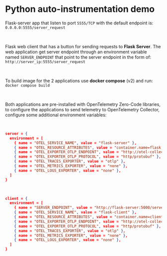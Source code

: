 # Python auto-instrumentation demo

Flask-server app that listen to port `5555/TCP` with the default endpoint is: `0.0.0.0:5555/server_request`

<br>

Flask web client that has a button for sending requests to **Flask Server**. The web application get server endpoint through an environment variable named `SERVER_ENDPOINT` that point to the server endpoint in the form of: `http://server_ip:5555/server_request`

<br>

To build image for the 2 applications use **docker compose** (v2) and run: `docker compose build`

<br>

Both applications are pre-installed with OpenTelemetry Zero-Code libraries, to configure the applications to send telemetry to OpenTelemetry Collector, configure some additional environment variables:

<br>

```json
server = {
  environment = [
    { name = "OTEL_SERVICE_NAME", value = "flask-server" },
    { name = "OTEL_RESOURCE_ATTRIBUTES", value = "container.name=flask,service.name=flask-server,service.version=1.0.0" },
    { name = "OTEL_EXPORTER_OTLP_ENDPOINT", value = "http://otel-collector:4318" },
    { name = "OTEL_EXPORTER_OTLP_PROTOCOL", value = "http/protobuf" },
    { name = "OTEL_TRACES_EXPORTER", value = "otlp" },
    { name = "OTEL_METRICS_EXPORTER", value = "none" },
    { name = "OTEL_LOGS_EXPORTER", value = "none" },
  ]
}
```

<br>

```json
client = {
  environment = [
    { name = "SERVER_ENDPOINT", value = "http://flask-server:5000/server_request" },
    { name = "OTEL_SERVICE_NAME", value = "flask-client" },
    { name = "OTEL_RESOURCE_ATTRIBUTES", value = "container.name=client,service.name=flask-client,service.version=1.0.0" },
    { name = "OTEL_EXPORTER_OTLP_ENDPOINT", value = "http://otel-collector:4318" },
    { name = "OTEL_EXPORTER_OTLP_PROTOCOL", value = "http/protobuf" },
    { name = "OTEL_TRACES_EXPORTER", value = "otlp" },
    { name = "OTEL_METRICS_EXPORTER", value = "none" },
    { name = "OTEL_LOGS_EXPORTER", value = "none" },
  ]
}
```
